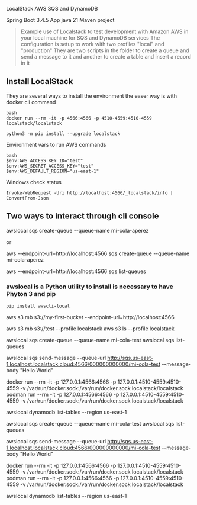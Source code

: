 LocalStack AWS SQS and DynamoDB

Spring Boot 3.4.5 App java 21
Maven project

> Example use of Localstack to test development with Amazon AWS in your local machine for SQS and DynamoDB services
> The configuration is setup to work with two profiles "local" and "production"
> They are two scripts in the folder to create a queue and send a message to it
> and another to create a table and insert a record in it
>

## Install LocalStack
They are several ways to install the environment the easer way is with docker cli command

```
bash
docker run --rm -it -p 4566:4566 -p 4510-4559:4510-4559 localstack/localstack
```

```
python3 -m pip install --upgrade localstack
```

Environment vars to run AWS commands
```
bash
$env:AWS_ACCESS_KEY_ID="test"
$env:AWS_SECRET_ACCESS_KEY="test"
$env:AWS_DEFAULT_REGION="us-east-1"
```

Windows check status
```
Invoke-WebRequest -Uri http://localhost:4566/_localstack/info | ConvertFrom-Json
```

## Two ways to interact through cli console

awslocal sqs create-queue --queue-name mi-cola-aperez

or

aws --endpoint-url=http://localhost:4566 sqs create-queue --queue-name mi-cola-aperez

aws --endpoint-url=http://localhost:4566 sqs list-queues

### awslocal is a Python utility to install is necessary to have  Phyton 3 and pip

```
pip install awscli-local
````

aws s3 mb s3://my-first-bucket --endpoint-url=http://localhost:4566

aws s3 mb s3://test --profile localstack
aws s3 ls --profile localstack

awslocal sqs create-queue --queue-name mi-cola-test
awslocal sqs list-queues


awslocal sqs send-message --queue-url http://sqs.us-east-1.localhost.localstack.cloud:4566/000000000000/mi-cola-test --message-body "Hello World"

docker run --rm -it -p 127.0.0.1:4566:4566 -p 127.0.0.1:4510-4559:4510-4559 -v /var/run/docker.sock:/var/run/docker.sock localstack/localstack
podman run --rm -it -p 127.0.0.1:4566:4566 -p 127.0.0.1:4510-4559:4510-4559 -v /var/run/docker.sock:/var/run/docker.sock localstack/localstack

awslocal dynamodb list-tables --region us-east-1




awslocal sqs create-queue --queue-name mi-cola-test
awslocal sqs list-queues


awslocal sqs send-message --queue-url http://sqs.us-east-1.localhost.localstack.cloud:4566/000000000000/mi-cola-test --message-body "Hello World"

docker run --rm -it -p 127.0.0.1:4566:4566 -p 127.0.0.1:4510-4559:4510-4559 -v /var/run/docker.sock:/var/run/docker.sock localstack/localstack
podman run --rm -it -p 127.0.0.1:4566:4566 -p 127.0.0.1:4510-4559:4510-4559 -v /var/run/docker.sock:/var/run/docker.sock localstack/localstack

awslocal dynamodb list-tables --region us-east-1